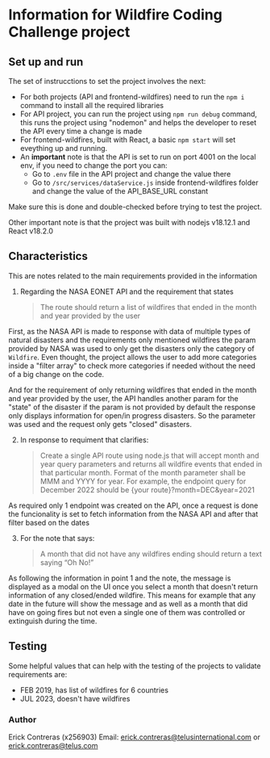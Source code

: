 # Information for Wildfire Coding Challenge project

## Set up and run

The set of instrucctions to set the project involves the next:

- For both projects (API and frontend-wildfires) need to run the `npm i` command to install all the required libraries
- For API project, you can run the project using `npm run debug` command, this runs the project using "nodemon" and helps the developer to reset the API every time a change is made
- For frontend-wildfires, built with React, a basic `npm start` will set eveything up and running.
- An **important** note is that the API is set to run on port 4001 on the local env, if you need to change the port you can:
  - Go to `.env` file in the API project and change the value there
  - Go to `/src/services/dataService.js` inside frontend-wildfires folder and change the value of the API_BASE_URL constant

Make sure this is done and double-checked before trying to test the project.

Other important note is that the project was built with nodejs v18.12.1 and React v18.2.0

## Characteristics

This are notes related to the main requirements provided in the information

1. Regarding the NASA EONET API and the requirement that states
   > The route should return a list of wildfires that ended in the month and year provided by the user

First, as the NASA API is made to response with data of multiple types of natural disasters and the requirements only mentioned wildfires the param provided by NASA was used to only get the disasters only the category of `Wildfire`. Even thought, the project allows the user to add more categories inside a "filter array" to check more categories if needed without the need of a big change on the code.

And for the requirement of only returning wildfires that ended in the month and year provided by the user, the API handles another param for the "state" of the disaster if the param is not provided by default the response only displays information for open/in progress disasters. So the parameter was used and the request only gets "closed" disasters.

2. In response to requiment that clarifies:
   > Create a single API route using node.js that will accept month and year query
   > parameters and returns all wildfire events that ended in that particular month. Format of
   > the month parameter shall be MMM and YYYY for year. For example, the endpoint query
   > for December 2022 should be {your route}?month=DEC&year=2021

As required only 1 endpoint was created on the API, once a request is done the funcionality is set to fetch information from the NASA API and after that filter based on the dates

3. For the note that says:
   > A month that did not have any wildfires ending should return a text saying “Oh
   > No!”

As following the information in point 1 and the note, the message is displayed as a modal on the UI once you select a month that doesn't return information of any closed/ended wildfire. This means for example that any date in the future will show the message and as well as a month that did have on going fires but not even a single one of them was controlled or extinguish during the time.

## Testing

Some helpful values that can help with the testing of the projects to validate requirements are:

- FEB 2019, has list of wildfires for 6 countries
- JUL 2023, doesn't have wildfires

### Author

Erick Contreras (x256903)
Email: erick.contreras@telusinternational.com or erick.contreras@telus.com
